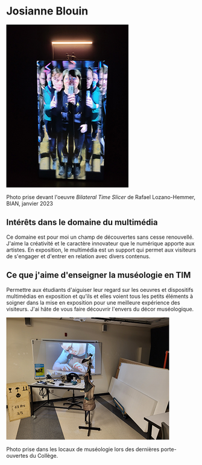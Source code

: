 # Josianne Blouin
![photo de moi](moi.png)

Photo prise devant l'oeuvre *Bilateral Time Slicer* de Rafael Lozano-Hemmer, BIAN, janvier 2023

## Intérêts dans le domaine du multimédia
Ce domaine est pour moi un champ de découvertes sans cesse renouvellé. J'aime la créativité et le caractère innovateur que le numérique apporte aux artistes. En exposition, le multimédia est un support qui permet aux visiteurs de s'engager et d'entrer en relation avec divers contenus.

## Ce que j'aime d'enseigner la muséologie en TIM
Permettre aux étudiants d'aiguiser leur regard sur les oeuvres et dispositifs multimédias en exposition et qu'ils et elles voient tous les petits éléments à soigner dans la mise en exposition pour une meilleure expérience des visiteurs. J'ai hâte de vous faire découvrir l'envers du décor muséologique.

![photo de moi](atelier_museo.png)

Photo prise dans les locaux de muséologie lors des dernières porte-ouvertes du Collège.
